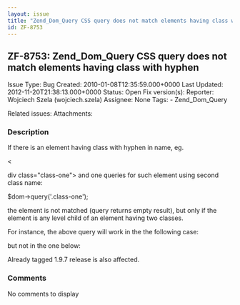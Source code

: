 ```yaml
---
layout: issue
title: "Zend_Dom_Query CSS query does not match elements having class with hyphen"
id: ZF-8753
---
```


ZF-8753: Zend\_Dom\_Query CSS query does not match elements having class with hyphen
------------------------------------------------------------------------------------

 Issue Type: Bug Created: 2010-01-08T12:35:59.000+0000 Last Updated: 2012-11-20T21:38:13.000+0000 Status: Open Fix version(s): 
 Reporter:  Wojciech Szela (wojciech.szela)  Assignee:  None  Tags: - Zend\_Dom\_Query
 
 Related issues: 
 Attachments: 
### Description

If there is an element having class with hyphen in name, eg.

<

div class="class-one"> and one queries for such element using second class name:

$dom->query('.class-one');

the element is not matched (query returns empty result), but only if the element is any level child of an element having two classes.

For instance, the above query will work in the the following case:





but not in the one below:





Already tagged 1.9.7 release is also affected.

 

 

### Comments

No comments to display